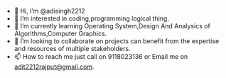 - 👋 Hi, I’m @adisingh2212
- 👀 I’m interested in coding,programming logical thing.
- 🌱 I’m currently learning Operating System,Design And Analysics of Algorithms,Computer Graphics.
- 💞️ I’m looking to collaborate on projects can benefit from the expertise and resources of multiple stakeholders.
- 📫 How to reach me just call on 9118023136 or Email me on adit2212rajput@gmail.com.

<!---
adisingh2212/adisingh2212 is a ✨ special ✨ repository because its `README.md` (this file) appears on your GitHub profile.
You can click the Preview link to take a look at your changes.
--->
